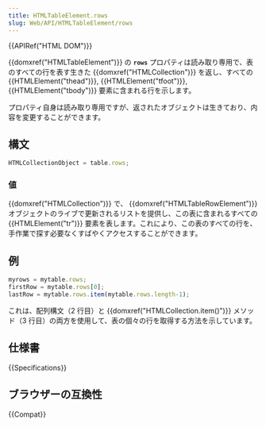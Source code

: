 ```yaml
---
title: HTMLTableElement.rows
slug: Web/API/HTMLTableElement/rows
---
```


{{APIRef("HTML DOM")}}

{{domxref("HTMLTableElement")}} の **`rows`** プロパティは読み取り専用で、表のすべての行を表す生きた {{domxref("HTMLCollection")}} を返し、すべての {{HTMLElement("thead")}}, {{HTMLElement("tfoot")}}, {{HTMLElement("tbody")}} 要素に含まれる行を示します。

プロパティ自身は読み取り専用ですが、返されたオブジェクトは生きており、内容を変更することができます。

## 構文

```js
HTMLCollectionObject = table.rows;
```

### 値

{{domxref("HTMLCollection")}} で、 {{domxref("HTMLTableRowElement")}} オブジェクトのライブで更新されるリストを提供し、この表に含まれるすべての {{HTMLElement("tr")}} 要素を表します。これにより、この表のすべての行を、手作業で探す必要なくすばやくアクセスすることができます。

## 例

```js
myrows = mytable.rows;
firstRow = mytable.rows[0];
lastRow = mytable.rows.item(mytable.rows.length-1);
```

これは、配列構文（2 行目）と {{domxref("HTMLCollection.item()")}} メソッド（3 行目）の両方を使用して、表の個々の行を取得する方法を示しています。

## 仕様書

{{Specifications}}

## ブラウザーの互換性

{{Compat}}
